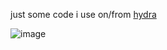 just some code i use on/from [hydra](http://hydra.ojack.xyz/)

![image](https://github.com/user-attachments/assets/0173c18e-beac-45cc-9bea-621d14976a4a)
